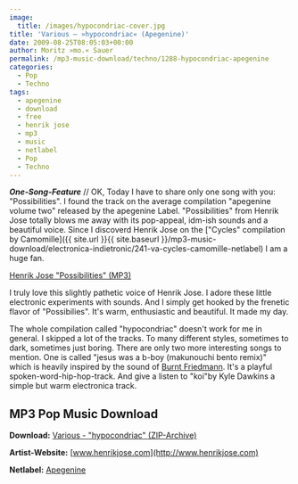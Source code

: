 ```yaml
---
image:
  title: /images/hypocondriac-cover.jpg
title: 'Various – »hypocondriac« (Apegenine)'
date: 2009-08-25T08:05:03+00:00
author: Moritz »mo.« Sauer
permalink: /mp3-music-download/techno/1288-hypocondriac-apegenine
categories:
  - Pop
  - Techno
tags:
  - apegenine
  - download
  - free
  - henrik jose
  - mp3
  - music
  - netlabel
  - Pop
  - Techno
---
```

***One-Song-Feature*** // OK, Today I have to share only one song with you: "Possibilities". I found the track on the average compilation "apegenine volume two" released by the apegenine Label. "Possibilities" from Henrik Jose totally blows me away with its pop-appeal, idm-ish sounds and a beautiful voice. Since I discoverd Henrik Jose on the ["Cycles" compilation by Camomille]({{ site.url }}{{ site.baseurl }}/mp3-music-download/electronica-indietronic/241-va-cycles-camomille-netlabel) I am a huge fan.

[Henrik Jose "Possibilities" (MP3)](http://ftp.scene.org/pub/music/groups/camomille/%5bapg008%5d_17-henrik_jose-possibilities.mp3)

<!--more-->

<!--adsense-->

I truly love this slightly pathetic voice of Henrik Jose. I adore these little electronic experiments with sounds. And I simply get hooked by the frenetic flavor of "Possibilies". It's warm, enthusiastic and beautiful. It made my day.

The whole compilation called "hypocondriac" doesn't work for me in general. I skipped a lot of the tracks. To many different styles, sometimes to dark, sometimes just boring. There are only two more interesting songs to mention. One is called "jesus was a b-boy (makunouchi bento remix)" which is heavily inspired by the sound of [Burnt Friedmann](http://www.burntfriedman.com/). It's a playful spoken-word-hip-hop-track. And give a listen to "koi"by Kyle Dawkins a simple but warm electronica track.

## MP3 Pop Music Download

**Download:** <a href="ftp://de.scene.org/pub/music/groups/camomille/[apg008]_v.a.-hypocondriac_320mp3.zip" target="_blank">Various - "hypocondriac" (ZIP-Archive)</a>
  
**Artist-Website:** [www.henrikjose.com](http://www.henrikjose.com)
  
**Netlabel:** [Apegenine](http://www.apegenine.com/)